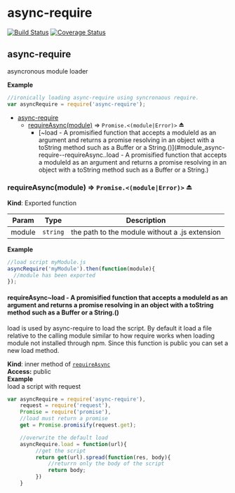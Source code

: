 # async-require
[![Build Status](https://travis-ci.org/Jhorlin/async-require.svg?branch=master)](https://travis-ci.org/Jhorlin/async-require)
[![Coverage Status](https://coveralls.io/repos/Jhorlin/async-require/badge.svg)](https://coveralls.io/r/Jhorlin/async-require)
    <a name="module_async-require"></a>
## async-require
asyncronous module loader

**Example**  
```js//ironically loading async-require using syncronaous require.var asyncRequire = require('async-require');```

* [async-require](#module_async-require)
  * [requireAsync(module)](#exp_module_async-require--requireAsync) ⇒ <code>Promise.&lt;(module\|Error)&gt;</code> ⏏
    * [~load - A promisified function that accepts a moduleId as an argument and returns a promise resolving in an object with a toString method such as a Buffer or a String.()](#module_async-require--requireAsync..load - A promisified function that accepts a moduleId as an argument and returns a promise resolving in an object with a toString method such as a Buffer or a String.)

<a name="exp_module_async-require--requireAsync"></a>
### requireAsync(module) ⇒ <code>Promise.&lt;(module\|Error)&gt;</code> ⏏
**Kind**: Exported function  

| Param | Type | Description |
| --- | --- | --- |
| module | <code>string</code> | the path to the module without a .js extension |

**Example**  
```js//load script myModule.jsasyncRequire('myModule').then(function(module){  //module has been exported});```
<a name="module_async-require--requireAsync..load - A promisified function that accepts a moduleId as an argument and returns a promise resolving in an object with a toString method such as a Buffer or a String."></a>
#### requireAsync~load - A promisified function that accepts a moduleId as an argument and returns a promise resolving in an object with a toString method such as a Buffer or a String.()
load is used by async-require to load the script. By default it load a file relative to the calling modulesimilar to how require works when loading module not installed through npm. Since this function is public you canset a new load method.

**Kind**: inner method of <code>[requireAsync](#exp_module_async-require--requireAsync)</code>  
**Access:** public  
**Example**  
load a script with request```jsvar asyncRequire = require('async-require'),    request = require('request'),    Promise = require('promise'),    //load must return a promise    get = Promise.promisify(request.get);    //overwrite the default load    asyncRequire.load = function(url){         //get the script         return get(url).spread(function(res, body){             //returrn only the body of the script             return body;         })    }```

